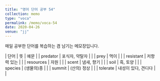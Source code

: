 ```yaml
---
title: "영어 단어 공부 54"
collection: memo
type: "voca"
permalink: /memo/voca-54
date: 2020-04-26
venue: "jj"
---
```


매일 공부한 단어를 복습하는 겸 남기는 메모장입니다.

| 단어 | 뜻 | 예문 |
| predator | 포식자, 약탈자 |  |
| prey | 먹이 |  |
| resistant | 저항력 있는 |  |
| resources | 자원 |  |
| scent | 냄새, 향기 |  |
| soil | 흑, 토양 |  |
| species | (생물의)종 |  |
| summit | (산의) 정상 |  |
| tolerate | 내성이 있다, 견디다 |  |






